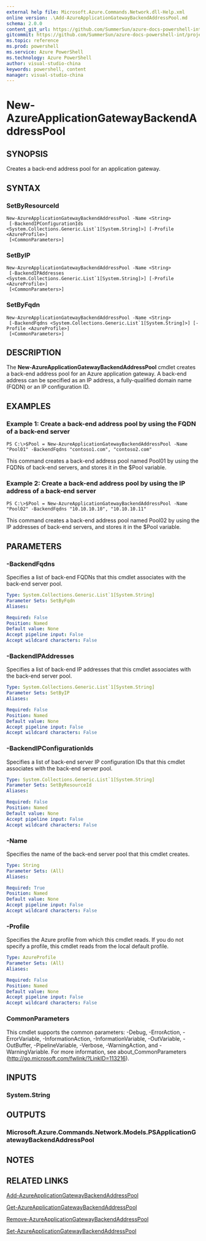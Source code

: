```yaml
---
external help file: Microsoft.Azure.Commands.Network.dll-Help.xml
online version: .\Add-AzureApplicationGatewayBackendAddressPool.md
schema: 2.0.0
content_git_url: https://github.com/SummerSun/azure-docs-powershell-int/projects/azure-docs-powershell-int/azureps-cmdlets-docs/ResourceManager/AzureRM.Network/v0.9.8/CmdletMDs/New-AzureApplicationGatewayBackendAddressPool.md
gitcommit: https://github.com/SummerSun/azure-docs-powershell-int/projects/azure-docs-powershell-int/azureps-cmdlets-docs/ResourceManager/AzureRM.Network/v0.9.8/CmdletMDs/New-AzureApplicationGatewayBackendAddressPool.md
ms.topic: reference
ms.prod: powershell
ms.service: Azure PowerShell
ms.technology: Azure PowerShell
author: visual-studio-china
keywords: powershell, content
manager: visual-studio-china
---
```


# New-AzureApplicationGatewayBackendAddressPool

## SYNOPSIS
Creates a back-end address pool for an application gateway.

## SYNTAX

### SetByResourceId
```
New-AzureApplicationGatewayBackendAddressPool -Name <String>
 [-BackendIPConfigurationIds <System.Collections.Generic.List`1[System.String]>] [-Profile <AzureProfile>]
 [<CommonParameters>]
```

### SetByIP
```
New-AzureApplicationGatewayBackendAddressPool -Name <String>
 [-BackendIPAddresses <System.Collections.Generic.List`1[System.String]>] [-Profile <AzureProfile>]
 [<CommonParameters>]
```

### SetByFqdn
```
New-AzureApplicationGatewayBackendAddressPool -Name <String>
 [-BackendFqdns <System.Collections.Generic.List`1[System.String]>] [-Profile <AzureProfile>]
 [<CommonParameters>]
```

## DESCRIPTION
The **New-AzureApplicationGatewayBackendAddressPool** cmdlet creates a back-end address pool for an Azure application gateway.
A back-end address can be specified as an IP address, a fully-qualified domain name (FQDN) or an IP configuration ID.

## EXAMPLES

### Example 1: Create a back-end address pool by using the FQDN of a back-end server
```
PS C:\>$Pool = New-AzureApplicationGatewayBackendAddressPool -Name "Pool01" -BackendFqdns "contoso1.com", "contoso2.com"
```

This command creates a back-end address pool named Pool01 by using the FQDNs of back-end servers, and stores it in the $Pool variable.

### Example 2: Create a back-end address pool by using the IP address of a back-end server
```
PS C:\>$Pool = New-AzureApplicationGatewayBackendAddressPool -Name "Pool02" -BackendFqdns "10.10.10.10", "10.10.10.11"
```

This command creates a back-end address pool named Pool02 by using the IP addresses of back-end servers, and stores it in the $Pool variable.

## PARAMETERS

### -BackendFqdns
Specifies a list of back-end FQDNs that this cmdlet associates with the back-end server pool.

```yaml
Type: System.Collections.Generic.List`1[System.String]
Parameter Sets: SetByFqdn
Aliases: 

Required: False
Position: Named
Default value: None
Accept pipeline input: False
Accept wildcard characters: False
```

### -BackendIPAddresses
Specifies a list of back-end IP addresses that this cmdlet associates with the back-end server pool.

```yaml
Type: System.Collections.Generic.List`1[System.String]
Parameter Sets: SetByIP
Aliases: 

Required: False
Position: Named
Default value: None
Accept pipeline input: False
Accept wildcard characters: False
```

### -BackendIPConfigurationIds
Specifies a list of back-end server IP configuration IDs that this cmdlet associates with the back-end server pool.

```yaml
Type: System.Collections.Generic.List`1[System.String]
Parameter Sets: SetByResourceId
Aliases: 

Required: False
Position: Named
Default value: None
Accept pipeline input: False
Accept wildcard characters: False
```

### -Name
Specifies the name of the back-end server pool that this cmdlet creates.

```yaml
Type: String
Parameter Sets: (All)
Aliases: 

Required: True
Position: Named
Default value: None
Accept pipeline input: False
Accept wildcard characters: False
```

### -Profile
Specifies the Azure profile from which this cmdlet reads.
If you do not specify a profile, this cmdlet reads from the local default profile.

```yaml
Type: AzureProfile
Parameter Sets: (All)
Aliases: 

Required: False
Position: Named
Default value: None
Accept pipeline input: False
Accept wildcard characters: False
```

### CommonParameters
This cmdlet supports the common parameters: -Debug, -ErrorAction, -ErrorVariable, -InformationAction, -InformationVariable, -OutVariable, -OutBuffer, -PipelineVariable, -Verbose, -WarningAction, and -WarningVariable. For more information, see about_CommonParameters (http://go.microsoft.com/fwlink/?LinkID=113216).

## INPUTS

### System.String

## OUTPUTS

### Microsoft.Azure.Commands.Network.Models.PSApplicationGatewayBackendAddressPool

## NOTES

## RELATED LINKS

[Add-AzureApplicationGatewayBackendAddressPool](.\Add-AzureApplicationGatewayBackendAddressPool.md)

[Get-AzureApplicationGatewayBackendAddressPool](.\Get-AzureApplicationGatewayBackendAddressPool.md)

[Remove-AzureApplicationGatewayBackendAddressPool](.\Remove-AzureApplicationGatewayBackendAddressPool.md)

[Set-AzureApplicationGatewayBackendAddressPool](.\Set-AzureApplicationGatewayBackendAddressPool.md)

